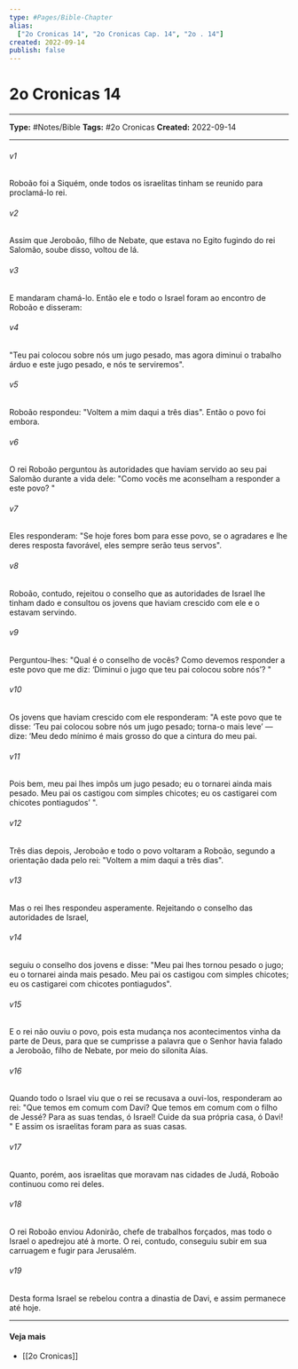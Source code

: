 ```yaml
---
type: #Pages/Bible-Chapter
alias:
  ["2o Cronicas 14", "2o Cronicas Cap. 14", "2o . 14"]
created: 2022-09-14
publish: false
---
```


# 2o Cronicas 14

---

**Type:** #Notes/Bible
**Tags:** #2o Cronicas
**Created:** 2022-09-14

---

###### v1
Roboão foi a Siquém, onde todos os israelitas tinham se reunido para proclamá-lo rei.
###### v2
Assim que Jeroboão, filho de Nebate, que estava no Egito fugindo do rei Salomão, soube disso, voltou de lá.
###### v3
E mandaram chamá-lo. Então ele e todo o Israel foram ao encontro de Roboão e disseram:
###### v4
"Teu pai colocou sobre nós um jugo pesado, mas agora diminui o trabalho árduo e este jugo pesado, e nós te serviremos".
###### v5
Roboão respondeu: "Voltem a mim daqui a três dias". Então o povo foi embora.
###### v6
O rei Roboão perguntou às autoridades que haviam servido ao seu pai Salomão durante a vida dele: "Como vocês me aconselham a responder a este povo? "
###### v7
Eles responderam: "Se hoje fores bom para esse povo, se o agradares e lhe deres resposta favorável, eles sempre serão teus servos".
###### v8
Roboão, contudo, rejeitou o conselho que as autoridades de Israel lhe tinham dado e consultou os jovens que haviam crescido com ele e o estavam servindo.
###### v9
Perguntou-lhes: "Qual é o conselho de vocês? Como devemos responder a este povo que me diz: ‘Diminui o jugo que teu pai colocou sobre nós’? "
###### v10
Os jovens que haviam crescido com ele responderam: "A este povo que te disse: ‘Teu pai colocou sobre nós um jugo pesado; torna-o mais leve’ — dize: ‘Meu dedo mínimo é mais grosso do que a cintura do meu pai.
###### v11
Pois bem, meu pai lhes impôs um jugo pesado; eu o tornarei ainda mais pesado. Meu pai os castigou com simples chicotes; eu os castigarei com chicotes pontiagudos’ ".
###### v12
Três dias depois, Jeroboão e todo o povo voltaram a Roboão, segundo a orientação dada pelo rei: "Voltem a mim daqui a três dias".
###### v13
Mas o rei lhes respondeu asperamente. Rejeitando o conselho das autoridades de Israel,
###### v14
seguiu o conselho dos jovens e disse: "Meu pai lhes tornou pesado o jugo; eu o tornarei ainda mais pesado. Meu pai os castigou com simples chicotes; eu os castigarei com chicotes pontiagudos".
###### v15
E o rei não ouviu o povo, pois esta mudança nos acontecimentos vinha da parte de Deus, para que se cumprisse a palavra que o Senhor havia falado a Jeroboão, filho de Nebate, por meio do silonita Aías.
###### v16
Quando todo o Israel viu que o rei se recusava a ouvi-los, responderam ao rei: "Que temos em comum com Davi? Que temos em comum com o filho de Jessé? Para as suas tendas, ó Israel! Cuide da sua própria casa, ó Davi! " E assim os israelitas foram para as suas casas.
###### v17
Quanto, porém, aos israelitas que moravam nas cidades de Judá, Roboão continuou como rei deles.
###### v18
O rei Roboão enviou Adonirão, chefe de trabalhos forçados, mas todo o Israel o apedrejou até à morte. O rei, contudo, conseguiu subir em sua carruagem e fugir para Jerusalém.
###### v19
Desta forma Israel se rebelou contra a dinastia de Davi, e assim permanece até hoje.


---

#### Veja mais

- [[2o Cronicas]]
